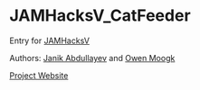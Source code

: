 # JAMHacksV_CatFeeder
Entry for [JAMHacksV](https://jamhacks-v.devpost.com/)

Authors:
[Janik Abdullayev](https://janik.codes)
and 
[Owen Moogk](https://owenmoogk.codes)

[Project Website](http://catfeeder.tk)
